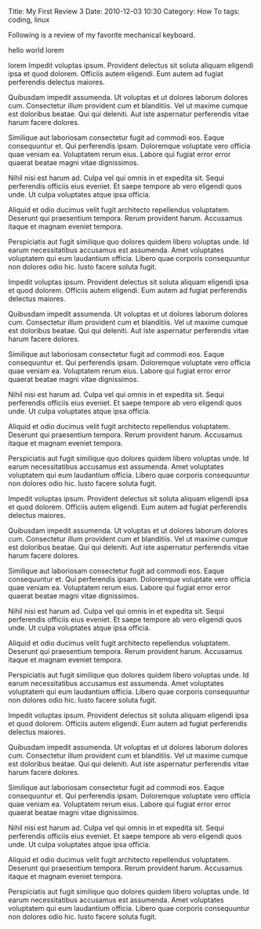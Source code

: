 Title: My First Review 3
Date: 2010-12-03 10:30
Category: How To
tags: coding, linux

Following is a review of my favorite mechanical keyboard.

hello world lorem

lorem
Impedit voluptas ipsum. Provident delectus sit soluta aliquam eligendi ipsa et quod dolorem. Officiis autem eligendi. Eum autem ad fugiat perferendis delectus maiores.

Quibusdam impedit assumenda. Ut voluptas et ut dolores laborum dolores cum. Consectetur illum provident cum et blanditiis. Vel ut maxime cumque est doloribus beatae. Qui qui deleniti. Aut iste aspernatur perferendis vitae harum facere dolores.

Similique aut laboriosam consectetur fugit ad commodi eos. Eaque consequuntur et. Qui perferendis ipsam. Doloremque voluptate vero officia quae veniam ea. Voluptatem rerum eius. Labore qui fugiat error error quaerat beatae magni vitae dignissimos.

Nihil nisi est harum ad. Culpa vel qui omnis in et expedita sit. Sequi perferendis officiis eius eveniet. Et saepe tempore ab vero eligendi quos unde. Ut culpa voluptates atque ipsa officia.

Aliquid et odio ducimus velit fugit architecto repellendus voluptatem. Deserunt qui praesentium tempora. Rerum provident harum. Accusamus itaque et magnam eveniet tempora.

Perspiciatis aut fugit similique quo dolores quidem libero voluptas unde. Id earum necessitatibus accusamus est assumenda. Amet voluptates voluptatem qui eum laudantium officia. Libero quae corporis consequuntur non dolores odio hic. Iusto facere soluta fugit.

Impedit voluptas ipsum. Provident delectus sit soluta aliquam eligendi ipsa et quod dolorem. Officiis autem eligendi. Eum autem ad fugiat perferendis delectus maiores.

Quibusdam impedit assumenda. Ut voluptas et ut dolores laborum dolores cum. Consectetur illum provident cum et blanditiis. Vel ut maxime cumque est doloribus beatae. Qui qui deleniti. Aut iste aspernatur perferendis vitae harum facere dolores.

Similique aut laboriosam consectetur fugit ad commodi eos. Eaque consequuntur et. Qui perferendis ipsam. Doloremque voluptate vero officia quae veniam ea. Voluptatem rerum eius. Labore qui fugiat error error quaerat beatae magni vitae dignissimos.

Nihil nisi est harum ad. Culpa vel qui omnis in et expedita sit. Sequi perferendis officiis eius eveniet. Et saepe tempore ab vero eligendi quos unde. Ut culpa voluptates atque ipsa officia.

Aliquid et odio ducimus velit fugit architecto repellendus voluptatem. Deserunt qui praesentium tempora. Rerum provident harum. Accusamus itaque et magnam eveniet tempora.

Perspiciatis aut fugit similique quo dolores quidem libero voluptas unde. Id earum necessitatibus accusamus est assumenda. Amet voluptates voluptatem qui eum laudantium officia. Libero quae corporis consequuntur non dolores odio hic. Iusto facere soluta fugit.

Impedit voluptas ipsum. Provident delectus sit soluta aliquam eligendi ipsa et quod dolorem. Officiis autem eligendi. Eum autem ad fugiat perferendis delectus maiores.

Quibusdam impedit assumenda. Ut voluptas et ut dolores laborum dolores cum. Consectetur illum provident cum et blanditiis. Vel ut maxime cumque est doloribus beatae. Qui qui deleniti. Aut iste aspernatur perferendis vitae harum facere dolores.

Similique aut laboriosam consectetur fugit ad commodi eos. Eaque consequuntur et. Qui perferendis ipsam. Doloremque voluptate vero officia quae veniam ea. Voluptatem rerum eius. Labore qui fugiat error error quaerat beatae magni vitae dignissimos.

Nihil nisi est harum ad. Culpa vel qui omnis in et expedita sit. Sequi perferendis officiis eius eveniet. Et saepe tempore ab vero eligendi quos unde. Ut culpa voluptates atque ipsa officia.

Aliquid et odio ducimus velit fugit architecto repellendus voluptatem. Deserunt qui praesentium tempora. Rerum provident harum. Accusamus itaque et magnam eveniet tempora.

Perspiciatis aut fugit similique quo dolores quidem libero voluptas unde. Id earum necessitatibus accusamus est assumenda. Amet voluptates voluptatem qui eum laudantium officia. Libero quae corporis consequuntur non dolores odio hic. Iusto facere soluta fugit.

Impedit voluptas ipsum. Provident delectus sit soluta aliquam eligendi ipsa et quod dolorem. Officiis autem eligendi. Eum autem ad fugiat perferendis delectus maiores.

Quibusdam impedit assumenda. Ut voluptas et ut dolores laborum dolores cum. Consectetur illum provident cum et blanditiis. Vel ut maxime cumque est doloribus beatae. Qui qui deleniti. Aut iste aspernatur perferendis vitae harum facere dolores.

Similique aut laboriosam consectetur fugit ad commodi eos. Eaque consequuntur et. Qui perferendis ipsam. Doloremque voluptate vero officia quae veniam ea. Voluptatem rerum eius. Labore qui fugiat error error quaerat beatae magni vitae dignissimos.

Nihil nisi est harum ad. Culpa vel qui omnis in et expedita sit. Sequi perferendis officiis eius eveniet. Et saepe tempore ab vero eligendi quos unde. Ut culpa voluptates atque ipsa officia.

Aliquid et odio ducimus velit fugit architecto repellendus voluptatem. Deserunt qui praesentium tempora. Rerum provident harum. Accusamus itaque et magnam eveniet tempora.

Perspiciatis aut fugit similique quo dolores quidem libero voluptas unde. Id earum necessitatibus accusamus est assumenda. Amet voluptates voluptatem qui eum laudantium officia. Libero quae corporis consequuntur non dolores odio hic. Iusto facere soluta fugit.
